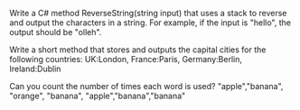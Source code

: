 Write a C# method ReverseString(string input) 
that uses a stack to reverse and output the characters in a string. 
For example, if the input is "hello", the output should be "olleh".

Write a short method that stores and outputs the capital cities for the following
countries: 
UK:London, France:Paris, Germany:Berlin, Ireland:Dublin

Can you count the number of times each word is used?
"apple","banana", "orange", "banana", "apple","banana","banana"